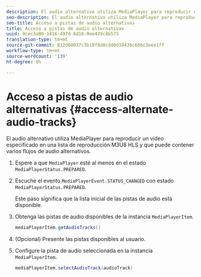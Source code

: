 ```yaml
---
description: El audio alternativo utiliza MediaPlayer para reproducir un vídeo especificado en una lista de reproducción M3U8 HLS y que puede contener varios flujos de audio alternativos.
seo-description: El audio alternativo utiliza MediaPlayer para reproducir un vídeo especificado en una lista de reproducción M3U8 HLS y que puede contener varios flujos de audio alternativos.
seo-title: Acceso a pistas de audio alternativas
title: Acceso a pistas de audio alternativas
uuid: 9cec3a00-1416-497d-8d16-0ee429c8b575
translation-type: tm+mt
source-git-commit: 812d04037c3b18f8d8cdd0d18430c686c3eee1ff
workflow-type: tm+mt
source-wordcount: '139'
ht-degree: 0%

---
```



# Acceso a pistas de audio alternativas {#access-alternate-audio-tracks}

El audio alternativo utiliza MediaPlayer para reproducir un vídeo especificado en una lista de reproducción M3U8 HLS y que puede contener varios flujos de audio alternativos.

1. Espere a que `MediaPlayer` esté al menos en el estado `MediaPlayerStatus.PREPARED`.
1. Escuche el evento `MediaPlayerEvent.STATUS_CHANGED` con estado `MediaPlayerStatus.PREPARED`.

   Este paso significa que la lista inicial de las pistas de audio está disponible.

1. Obtenga las pistas de audio disponibles de la instancia `MediaPlayerItem`.

   ```java
   mediaPlayerItem.getAudioTracks()
   ```

1. (Opcional) Presente las pistas disponibles al usuario.
1. Configure la pista de audio seleccionada en la instancia `MediaPlayerItem`.

   ```java
   mediaPlayerItem.selectAudioTrack(audioTrack)
   ```

